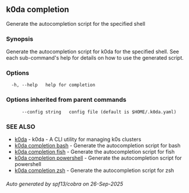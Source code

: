 ## k0da completion

Generate the autocompletion script for the specified shell

### Synopsis

Generate the autocompletion script for k0da for the specified shell.
See each sub-command's help for details on how to use the generated script.


### Options

```
  -h, --help   help for completion
```

### Options inherited from parent commands

```
      --config string   config file (default is $HOME/.k0da.yaml)
```

### SEE ALSO

* [k0da](k0da.md)	 - k0da - A CLI utility for managing k0s clusters
* [k0da completion bash](k0da_completion_bash.md)	 - Generate the autocompletion script for bash
* [k0da completion fish](k0da_completion_fish.md)	 - Generate the autocompletion script for fish
* [k0da completion powershell](k0da_completion_powershell.md)	 - Generate the autocompletion script for powershell
* [k0da completion zsh](k0da_completion_zsh.md)	 - Generate the autocompletion script for zsh

###### Auto generated by spf13/cobra on 26-Sep-2025
